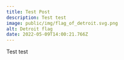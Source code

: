 ```yaml
---
title: Test Post
description: Test test
image: public/img/flag_of_detroit.svg.png
alt: Detroit flag
date: 2022-05-09T14:00:21.766Z
---
```

Test test